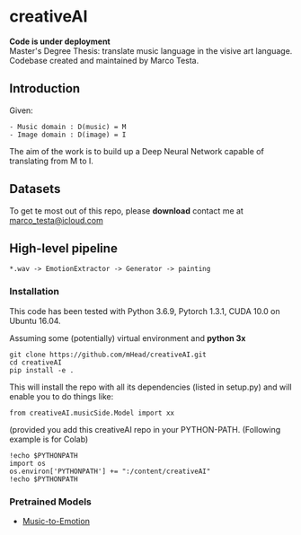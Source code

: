 # creativeAI
**Code is under deployment** <br>
Master's Degree Thesis: translate music language in the visive art language. <br>
Codebase created and maintained by Marco Testa. <br>

## Introduction
Given:
```
- Music domain : D(music) = M
- Image domain : D(image) = I
```
The aim of the work is to build up a Deep Neural Network capable of translating from M to I.

## Datasets
To get te most out of this repo, please __download__ contact me at marco_testa@icloud.com

## High-level pipeline
```
*.wav -> EmotionExtractor -> Generator -> painting
```
### Installation
This code has been tested with Python 3.6.9, Pytorch 1.3.1, CUDA 10.0 on Ubuntu 16.04.

Assuming some (potentially) virtual environment and __python 3x__ 
```Console
git clone https://github.com/mHead/creativeAI.git
cd creativeAI
pip install -e .
```
This will install the repo with all its dependencies (listed in setup.py) and will enable you to do things like:
``` 
from creativeAI.musicSide.Model import xx
```
(provided you add this creativeAI repo in your PYTHON-PATH. (Following example is for Colab) 
```
!echo $PYTHONPATH
import os
os.environ['PYTHONPATH'] += ":/content/creativeAI"
!echo $PYTHONPATH
```

### Pretrained Models
   * [Music-to-Emotion](https://www.dropbox.com/)
